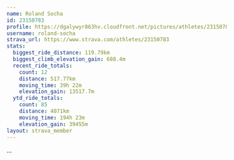 ```yaml
---
name: Roland Socha
id: 23150783
profile: https://dgalywyr863hv.cloudfront.net/pictures/athletes/23150783/14745672/4/large.jpg
username: roland-socha
strava_url: https://www.strava.com/athletes/23150783
stats:
  biggest_ride_distance: 119.79km
  biggest_climb_elevation_gain: 688.4m
  recent_ride_totals:
    count: 12
    distance: 517.77km
    moving_time: 39h 22m
    elevation_gain: 13517.7m
  ytd_ride_totals:
    count: 85
    distance: 4071km
    moving_time: 194h 23m
    elevation_gain: 39455m
layout: strava_member
--- 
```

...
